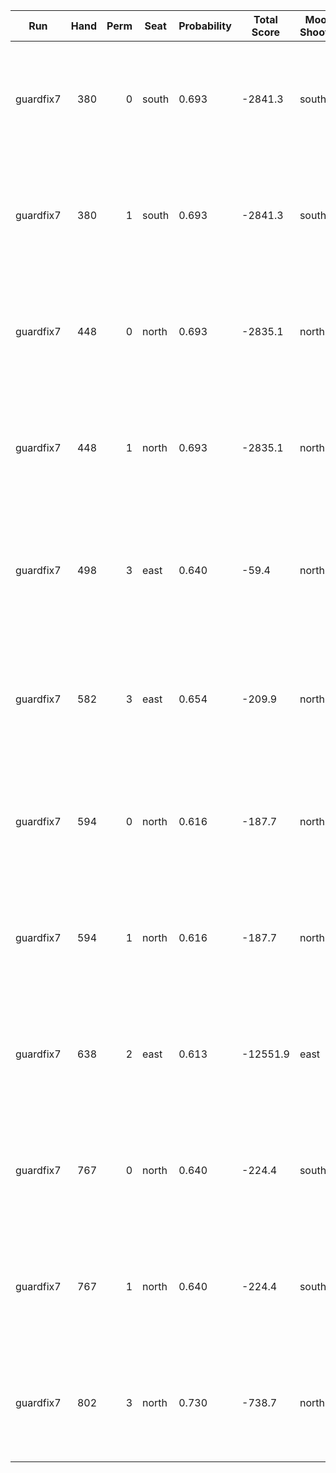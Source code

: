 | Run | Hand | Perm | Seat | Probability | Total Score | Moon Shooter | Variant | Seat Points | Passed Cards |
| --- | ---: | ---: | --- | --- | --- | --- | --- | ---: | --- |
| guardfix7 | 380 | 0 | south | 0.693 | -2841.3 | south | inverted | 26 | ["rank: Three, suit: Hearts", "rank: Nine, suit: Hearts", "rank: Two, suit: Diamonds"] |
| guardfix7 | 380 | 1 | south | 0.693 | -2841.3 | south | inverted | 26 | ["rank: Three, suit: Hearts", "rank: Nine, suit: Hearts", "rank: Two, suit: Diamonds"] |
| guardfix7 | 448 | 0 | north | 0.693 | -2835.1 | north | inverted | 26 | ["rank: Three, suit: Hearts", "rank: Nine, suit: Hearts", "rank: Two, suit: Diamonds"] |
| guardfix7 | 448 | 1 | north | 0.693 | -2835.1 | north | inverted | 26 | ["rank: Three, suit: Hearts", "rank: Nine, suit: Hearts", "rank: Two, suit: Diamonds"] |
| guardfix7 | 498 | 3 | east | 0.640 | -59.4 | north | inverted | 0 | ["rank: Four, suit: Hearts", "rank: Queen, suit: Hearts", "rank: Jack, suit: Hearts"] |
| guardfix7 | 582 | 3 | east | 0.654 | -209.9 | north | inverted | 0 | ["rank: Queen, suit: Hearts", "rank: Jack, suit: Hearts", "rank: Ten, suit: Spades"] |
| guardfix7 | 594 | 0 | north | 0.616 | -187.7 | north | inverted | 26 | ["rank: Three, suit: Hearts", "rank: Five, suit: Hearts", "rank: Six, suit: Hearts"] |
| guardfix7 | 594 | 1 | north | 0.616 | -187.7 | north | inverted | 26 | ["rank: Three, suit: Hearts", "rank: Five, suit: Hearts", "rank: Six, suit: Hearts"] |
| guardfix7 | 638 | 2 | east | 0.613 | -12551.9 | east | inverted | 26 | ["rank: King, suit: Diamonds", "rank: Three, suit: Spades", "rank: Five, suit: Spades"] |
| guardfix7 | 767 | 0 | north | 0.640 | -224.4 | south | inverted | 0 | ["rank: Five, suit: Hearts", "rank: Four, suit: Hearts", "rank: Three, suit: Hearts"] |
| guardfix7 | 767 | 1 | north | 0.640 | -224.4 | south | inverted | 0 | ["rank: Five, suit: Hearts", "rank: Four, suit: Hearts", "rank: Three, suit: Hearts"] |
| guardfix7 | 802 | 3 | north | 0.730 | -738.7 | north | inverted | 26 | ["rank: Four, suit: Hearts", "rank: Five, suit: Hearts", "rank: Nine, suit: Hearts"] |
